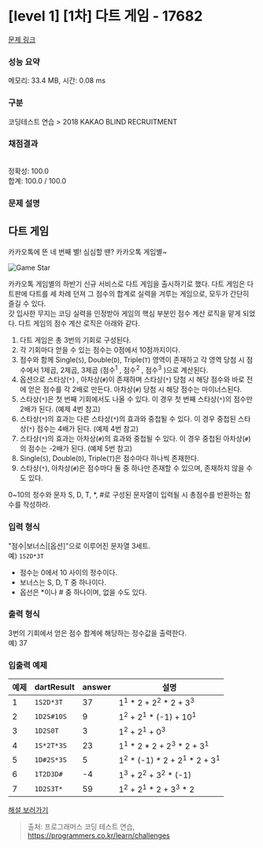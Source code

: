 # [level 1] [1차] 다트 게임 - 17682 

[문제 링크](https://school.programmers.co.kr/learn/courses/30/lessons/17682) 

### 성능 요약

메모리: 33.4 MB, 시간: 0.08 ms

### 구분

코딩테스트 연습 > 2018 KAKAO BLIND RECRUITMENT

### 채점결과

<br/>정확성: 100.0<br/>합계: 100.0 / 100.0

### 문제 설명

<h2 style="user-select: auto;">다트 게임</h2>

<p style="user-select: auto;">카카오톡에 뜬 네 번째 별! 심심할 땐? 카카오톡 게임별~</p>

<p style="user-select: auto;"><img src="http://t1.kakaocdn.net/welcome2018/gamestar.png" title="게임별" alt="Game Star" style="user-select: auto;"></p>

<p style="user-select: auto;">카카오톡 게임별의 하반기 신규 서비스로 다트 게임을 출시하기로 했다. 다트 게임은 다트판에 다트를 세 차례 던져 그 점수의 합계로 실력을 겨루는 게임으로, 모두가 간단히 즐길 수 있다.<br style="user-select: auto;">
갓 입사한 무지는 코딩 실력을 인정받아 게임의 핵심 부분인 점수 계산 로직을 맡게 되었다. 다트 게임의 점수 계산 로직은 아래와 같다.</p>

<ol style="user-select: auto;">
<li style="user-select: auto;">다트 게임은 총 3번의 기회로 구성된다.</li>
<li style="user-select: auto;">각 기회마다 얻을 수 있는 점수는 0점에서 10점까지이다.</li>
<li style="user-select: auto;">점수와 함께 Single(<code style="user-select: auto;">S</code>), Double(<code style="user-select: auto;">D</code>), Triple(<code style="user-select: auto;">T</code>) 영역이 존재하고 각 영역 당첨 시 점수에서 1제곱, 2제곱, 3제곱 (점수<sup style="user-select: auto;">1</sup> , 점수<sup style="user-select: auto;">2</sup> , 점수<sup style="user-select: auto;">3</sup> )으로 계산된다.</li>
<li style="user-select: auto;">옵션으로 스타상(<code style="user-select: auto;">*</code>) , 아차상(<code style="user-select: auto;">#</code>)이 존재하며 스타상(<code style="user-select: auto;">*</code>) 당첨 시 해당 점수와 바로 전에 얻은 점수를 각 2배로 만든다. 아차상(<code style="user-select: auto;">#</code>) 당첨 시 해당 점수는 마이너스된다.</li>
<li style="user-select: auto;">스타상(<code style="user-select: auto;">*</code>)은 첫 번째 기회에서도 나올 수 있다. 이 경우 첫 번째 스타상(<code style="user-select: auto;">*</code>)의 점수만 2배가 된다. (예제 4번 참고)</li>
<li style="user-select: auto;">스타상(<code style="user-select: auto;">*</code>)의 효과는 다른 스타상(<code style="user-select: auto;">*</code>)의 효과와 중첩될 수 있다. 이 경우 중첩된 스타상(<code style="user-select: auto;">*</code>) 점수는 4배가 된다. (예제 4번 참고)</li>
<li style="user-select: auto;">스타상(<code style="user-select: auto;">*</code>)의 효과는 아차상(<code style="user-select: auto;">#</code>)의 효과와 중첩될 수 있다. 이 경우 중첩된 아차상(<code style="user-select: auto;">#</code>)의 점수는 -2배가 된다. (예제 5번 참고)</li>
<li style="user-select: auto;">Single(<code style="user-select: auto;">S</code>), Double(<code style="user-select: auto;">D</code>), Triple(<code style="user-select: auto;">T</code>)은 점수마다 하나씩 존재한다.</li>
<li style="user-select: auto;">스타상(<code style="user-select: auto;">*</code>), 아차상(<code style="user-select: auto;">#</code>)은 점수마다 둘 중 하나만 존재할 수 있으며, 존재하지 않을 수도 있다. </li>
</ol>

<p style="user-select: auto;">0~10의 정수와 문자 S, D, T, *, #로 구성된 문자열이 입력될 시 총점수를 반환하는 함수를 작성하라.</p>

<h3 style="user-select: auto;">입력 형식</h3>

<p style="user-select: auto;">"점수|보너스|[옵션]"으로 이루어진 문자열 3세트.<br style="user-select: auto;">
예)  <code style="user-select: auto;">1S2D*3T</code></p>

<ul style="user-select: auto;">
<li style="user-select: auto;">점수는 0에서 10 사이의 정수이다.</li>
<li style="user-select: auto;">보너스는 S, D, T 중 하나이다.</li>
<li style="user-select: auto;">옵선은 *이나 # 중 하나이며, 없을 수도 있다.</li>
</ul>

<h3 style="user-select: auto;">출력 형식</h3>

<p style="user-select: auto;">3번의 기회에서 얻은 점수 합계에 해당하는 정수값을 출력한다.<br style="user-select: auto;">
예) 37</p>

<h3 style="user-select: auto;">입출력 예제</h3>
<table class="table" style="user-select: auto;">
        <thead style="user-select: auto;"><tr style="user-select: auto;">
<th style="user-select: auto;">예제</th>
<th style="user-select: auto;">dartResult</th>
<th style="user-select: auto;">answer</th>
<th style="user-select: auto;">설명</th>
</tr>
</thead>
        <tbody style="user-select: auto;"><tr style="user-select: auto;">
<td style="user-select: auto;">1</td>
<td style="user-select: auto;"><code style="user-select: auto;">1S2D*3T</code></td>
<td style="user-select: auto;">37</td>
<td style="user-select: auto;">1<sup style="user-select: auto;">1</sup> * 2 + 2<sup style="user-select: auto;">2</sup> * 2 + 3<sup style="user-select: auto;">3</sup></td>
</tr>
<tr style="user-select: auto;">
<td style="user-select: auto;">2</td>
<td style="user-select: auto;"><code style="user-select: auto;">1D2S#10S</code></td>
<td style="user-select: auto;">9</td>
<td style="user-select: auto;">1<sup style="user-select: auto;">2</sup> + 2<sup style="user-select: auto;">1</sup> * (-1) + 10<sup style="user-select: auto;">1</sup></td>
</tr>
<tr style="user-select: auto;">
<td style="user-select: auto;">3</td>
<td style="user-select: auto;"><code style="user-select: auto;">1D2S0T</code></td>
<td style="user-select: auto;">3</td>
<td style="user-select: auto;">1<sup style="user-select: auto;">2</sup> + 2<sup style="user-select: auto;">1</sup> + 0<sup style="user-select: auto;">3</sup></td>
</tr>
<tr style="user-select: auto;">
<td style="user-select: auto;">4</td>
<td style="user-select: auto;"><code style="user-select: auto;">1S*2T*3S</code></td>
<td style="user-select: auto;">23</td>
<td style="user-select: auto;">1<sup style="user-select: auto;">1</sup> * 2 * 2 + 2<sup style="user-select: auto;">3</sup> * 2 + 3<sup style="user-select: auto;">1</sup></td>
</tr>
<tr style="user-select: auto;">
<td style="user-select: auto;">5</td>
<td style="user-select: auto;"><code style="user-select: auto;">1D#2S*3S</code></td>
<td style="user-select: auto;">5</td>
<td style="user-select: auto;">1<sup style="user-select: auto;">2</sup> * (-1) * 2 + 2<sup style="user-select: auto;">1</sup> * 2 + 3<sup style="user-select: auto;">1</sup></td>
</tr>
<tr style="user-select: auto;">
<td style="user-select: auto;">6</td>
<td style="user-select: auto;"><code style="user-select: auto;">1T2D3D#</code></td>
<td style="user-select: auto;">-4</td>
<td style="user-select: auto;">1<sup style="user-select: auto;">3</sup> + 2<sup style="user-select: auto;">2</sup> + 3<sup style="user-select: auto;">2</sup> * (-1)</td>
</tr>
<tr style="user-select: auto;">
<td style="user-select: auto;">7</td>
<td style="user-select: auto;"><code style="user-select: auto;">1D2S3T*</code></td>
<td style="user-select: auto;">59</td>
<td style="user-select: auto;">1<sup style="user-select: auto;">2</sup> + 2<sup style="user-select: auto;">1</sup> * 2 + 3<sup style="user-select: auto;">3</sup> * 2</td>
</tr>
</tbody>
      </table>
<p style="user-select: auto;"><a href="http://tech.kakao.com/2017/09/27/kakao-blind-recruitment-round-1/" target="_blank" rel="noopener" style="user-select: auto;">해설 보러가기</a></p>


> 출처: 프로그래머스 코딩 테스트 연습, https://programmers.co.kr/learn/challenges